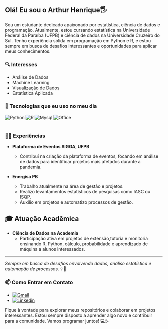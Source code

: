 ## Olá! Eu sou o Arthur Henrique🖐️

Sou um estudante dedicado apaixonado por estatística, ciência de dados e programação. Atualmente, estou cursando estatística na Universidade Federal da Paraíba (UFPB) e ciência de dados na Universidade Cruzeiro do Sul. Tenho experiência sólida em programação em Python e R, e estou sempre em busca de desafios interessantes e oportunidades para aplicar meus conhecimentos.

### 🔍 Interesses
- Análise de Dados
- Machine Learning
- Visualização de Dados
- Estatística Aplicada

### 🌱 Tecnologias que eu uso no meu dia

<div style="display: inline_block">
  <img align="center" alt="Python" src="https://img.shields.io/badge/Python-3776AB?style=for-the-badge&logo=python&logoColor=white" />
  <img align="center" alt="R" src="https://img.shields.io/badge/R-276DC3?style=for-the-badge&logo=r&logoColor=white" />
  <img align="center" alt="Mysql" src="https://img.shields.io/badge/MySQL-00000F?style=for-the-badge&logo=mysql&logoColor=white" />
  <img align="center" alt="Office" src="https://img.shields.io/badge/Microsoft_Office-D83B01?style=for-the-badge&logo=microsoft-office&logoColor=white" />

</div><br/>

### 👨‍💻 Experiências

- **Plataforma de Eventos SIGGA, UFPB**
  - Contribuí na criação da plataforma de eventos, focando em análise de dados para identificar projetos mais afetados durante a pandemia.

- **Energisa PB**
  - Trabalho atualmente na área de gestão e projetos.
  - Realizo levantamentos estatísticos de pesquisas como IASC ou ISQP.
  - Auxilio em projetos e automatizo processos de gestão.

## 🎓 Atuação Acadêmica

- **Ciência de Dados na Academia**
  - Participação ativa em projetos de extensão,tutoria e monitoria ensinando R, Python, cálculo, probabilidade e aprendizado de máquina a alunos interessados.
  
---

*Sempre em busca de desafios envolvendo dados, análise estatística e automação de processos.* 💡🚀



### 📫 Como Entrar em Contato
- [![Gmail](https://img.shields.io/badge/Gmail-D14836?style=for-the-badge&logo=gmail&logoColor=white)](arthur.henrique.elias@gmail.com)
- [![Linkedin](https://img.shields.io/badge/LinkedIn-0077B5?style=for-the-badge&logo=linkedin&logoColor=white)](https://www.linkedin.com/in/arthur-henrique-elias-de-lima-04a76b180/)


Fique à vontade para explorar meus repositórios e colaborar em projetos interessantes. Estou sempre disposto a aprender algo novo e contribuir para a comunidade. Vamos programar juntos! 💻☕️
